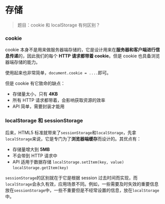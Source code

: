# 存储

> 题目：cookie 和 localStorage 有何区别？

### cookie

cookie 本身不是用来做服务器端存储的，它是设计用来在**服务器和客户端进行信息传递**的，因此我们的每个 **HTTP 请求都带着 cookie**。但是 cookie 也具备浏览器端存储的能力。

使用起来也非常简单，`document.cookie = ....`即可。

但是 cookie 有它致命的缺点：

- 存储量太小，只有 **4KB**
- 所有 HTTP 请求都带着，会影响获取资源的效率
- API 简单，需要封装才能用

### localStorage 和 sessionStorage

后来，HTML5 标准就带来了`sessionStorage`和`localStorage`，先拿`localStorage`来说，它是专门为了**浏览器端缓存**而设计的。其优点有：

- 存储量增大到 **5MB**
- 不会带到 HTTP 请求中
- API 适用于数据存储 `localStorage.setItem(key, value)` `localStorage.getItem(key)`

`sessionStorage`的区别就在于它是根据 session 过去时间而实现，而`localStorage`会永久有效，应用场景不同。例如，一些需要及时失效的重要信息放在`sessionStorage`中，一些不重要但是不经常设置的信息，放在`localStorage`中。
